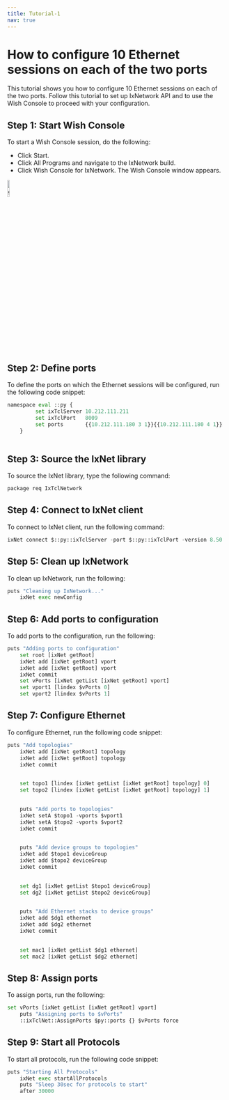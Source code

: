 ```yaml
---
title: Tutorial-1
nav: true
---
```



# How to configure 10 Ethernet sessions on each of the two ports
This tutorial shows you how to configure 10 Ethernet sessions on each of the two ports.
Follow this tutorial to set up IxNetwork API and to use the Wish Console to proceed with your configuration.

## Step 1: Start Wish Console
To start a Wish Console session, do the following:
* Click Start.
* Click All Programs and navigate to the IxNetwork build.
* Click Wish Console for IxNetwork. 
The Wish Console window appears.
<div><img src="{{ "/images/IxN.png" | absolute_url }}" alt="github octocat" style="width:10%;" ></div> 
 
## Step 2: Define ports
To define the ports on which the Ethernet sessions will be configured, run the following code snippet:

```python
namespace eval ::py {
	     set ixTclServer 10.212.111.211
	     set ixTclPort   8009
	     set ports       {{10.212.111.180 3 1}}{{10.212.111.180 4 1}}
	}
  
  ```

## Step 3: Source the IxNet library
To source the IxNet library, type the following command:

```python
package req IxTclNetwork
```

## Step 4: Connect to IxNet client
To connect to IxNet client, run the following command:

```python
ixNet connect $::py::ixTclServer -port $::py::ixTclPort -version 8.50
```

## Step 5: Clean up IxNetwork
To clean up IxNetwork, run the following:

```python
puts "Cleaning up IxNetwork..."
	ixNet exec newConfig
```

## Step 6: Add ports to configuration
To add ports to the configuration, run the following:

```python
puts "Adding ports to configuration"
	set root [ixNet getRoot]
	ixNet add [ixNet getRoot] vport
	ixNet add [ixNet getRoot] vport
	ixNet commit
	set vPorts [ixNet getList [ixNet getRoot] vport]
	set vport1 [lindex $vPorts 0]
	set vport2 [lindex $vPorts 1]
```

## Step 7: Configure Ethernet
To configure Ethernet, run the following code snippet:

```python
puts "Add topologies"
	ixNet add [ixNet getRoot] topology
	ixNet add [ixNet getRoot] topology
	ixNet commit
	

	set topo1 [lindex [ixNet getList [ixNet getRoot] topology] 0]
	set topo2 [lindex [ixNet getList [ixNet getRoot] topology] 1]
	

	puts "Add ports to topologies"
	ixNet setA $topo1 -vports $vport1
	ixNet setA $topo2 -vports $vport2
	ixNet commit
	

	puts "Add device groups to topologies"
	ixNet add $topo1 deviceGroup
	ixNet add $topo2 deviceGroup
	ixNet commit
	

	set dg1 [ixNet getList $topo1 deviceGroup]
	set dg2 [ixNet getList $topo2 deviceGroup]
	

	puts "Add Ethernet stacks to device groups"
	ixNet add $dg1 ethernet
	ixNet add $dg2 ethernet
	ixNet commit
	

	set mac1 [ixNet getList $dg1 ethernet]
	set mac2 [ixNet getList $dg2 ethernet]
```	

## Step 8: Assign ports
To assign ports, run the following:

```python
set vPorts [ixNet getList [ixNet getRoot] vport]
	puts "Assigning ports to $vPorts"
	::ixTclNet::AssignPorts $py::ports {} $vPorts force
```

## Step 9: Start all Protocols
To start all protocols, run the following code snippet:

```python
puts "Starting All Protocols"
	ixNet exec startAllProtocols
	puts "Sleep 30sec for protocols to start"
	after 30000
```

<script src="https://utteranc.es/client.js"	
		repo="Sahana84/IxNetworkAPIDoc"
		branch="master/gh-pages"
		issue-term="url"
		async>
		</script>
		

